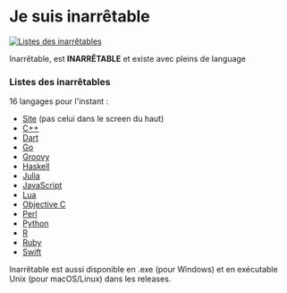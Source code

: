 # Je suis **inarrêtable**

[![Listes des inarrêtables](https://us-east-1.tixte.net/uploads/images.johanstickman.com/inarr%C3%AAtable.png)](https://github-repo-viewer.johanstickman.com/view/el2zay/innaretable/)

Inarrêtable, est **INARRÊTABLE** et existe avec pleins de language

### Listes des inarrêtables
16 langages pour l'instant :
* [Site](https://el2zay.is-a.dev/inarretable/inarretable.html) (pas celui dans le screen du haut)
* [C++](https://github.com/el2zay/innaretable/blob/main/main.cpp)
* [Dart](https://github.com/el2zay/innaretable/blob/main/main.dart)
* [Go](https://github.com/el2zay/innaretable/blob/main/main.go)
* [Groovy](https://github.com/el2zay/innaretable/blob/main/main.groovy)
* [Haskell](https://github.com/el2zay/innaretable/blob/main/main.hs)
* [Julia](https://github.com/el2zay/innaretable/blob/main/main.jl)
* [JavaScript](https://github.com/el2zay/innaretable/blob/main/main.js)
* [Lua](https://github.com/el2zay/innaretable/blob/main/main.lua)
* [Objective C](https://github.com/el2zay/innaretable/blob/main/main.m)
* [Perl](https://github.com/el2zay/innaretable/blob/main/main.pl)
* [Python](https://github.com/el2zay/innaretable/blob/main/main.py)
* [R](https://github.com/el2zay/innaretable/blob/main/main.r)
* [Ruby](https://github.com/el2zay/innaretable/blob/main/main.ruby)
* [Swift](https://github.com/el2zay/innaretable/blob/main/main.swift)


Inarrêtable est aussi disponible en .exe (pour Windows) et en exécutable Unix (pour macOS/Linux) dans les releases.
